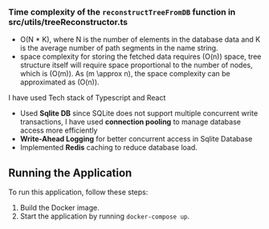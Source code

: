  ### Time complexity of the `reconstructTreeFromDB` function in src/utils/treeReconstructor.ts

 - O(N * K), where N is the number of elements in the database data and K is the average number of path segments in the name string.
 - space complexity for storing the fetched data requires (O(n)) space, tree structure itself will require space proportional to the number of nodes, which is (O(m)). As (m \approx n), the space complexity can be approximated as (O(n)).

I have used Tech stack of Typescript and React
- Used **Sqlite DB** since SQLite does not support multiple concurrent write transactions, I have used **connection pooling** to manage database access more efficiently
- **Write-Ahead Logging** for better concurrent access in Sqlite Database
- Implemented **Redis** caching to reduce database load.

## Running the Application

To run this application, follow these steps:

1. Build the Docker image.
2. Start the application by running `docker-compose up`.
